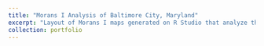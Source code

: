 ```yaml
---
title: "Morans I Analysis of Baltimore City, Maryland"
excerpt: "Layout of Morans I maps generated on R Studio that analyze the spaital adjacency of the median house hold income, percent white, and total vacancy in Baltimore City, Maryland. <br/><img src='/images/moransIGES486.png'>"
collection: portfolio
---
```



